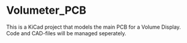 # Volumeter_PCB

This is a KiCad project that models the main PCB for a Volume Display. Code and CAD-files will be managed seperately.

